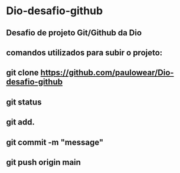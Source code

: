 # Dio-desafio-github
## Desafio de projeto Git/Github da Dio
## comandos utilizados para  subir o projeto:
## git clone https://github.com/paulowear/Dio-desafio-github
## git status
## git add.
## git commit -m "message"
## git push origin main

